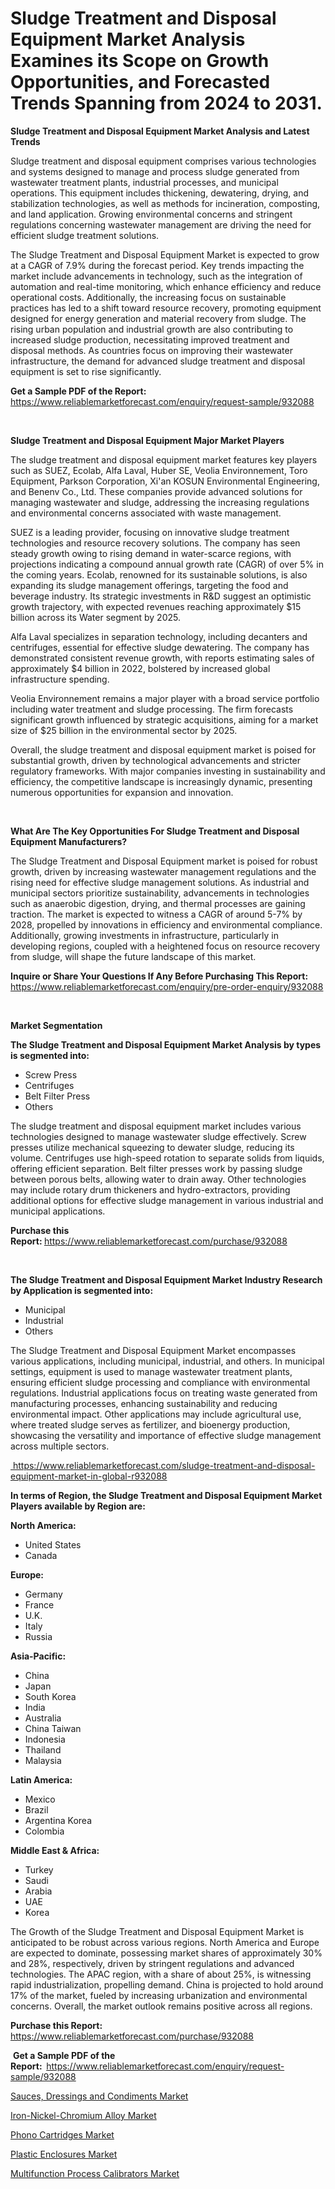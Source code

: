 <p><h1>Sludge Treatment and Disposal Equipment Market Analysis Examines its Scope on Growth Opportunities, and Forecasted Trends Spanning from 2024 to 2031.</h1></p><p><strong>Sludge Treatment and Disposal Equipment Market Analysis and Latest Trends</strong></p>
<p><p>Sludge treatment and disposal equipment comprises various technologies and systems designed to manage and process sludge generated from wastewater treatment plants, industrial processes, and municipal operations. This equipment includes thickening, dewatering, drying, and stabilization technologies, as well as methods for incineration, composting, and land application. Growing environmental concerns and stringent regulations concerning wastewater management are driving the need for efficient sludge treatment solutions.</p><p>The Sludge Treatment and Disposal Equipment Market is expected to grow at a CAGR of 7.9% during the forecast period. Key trends impacting the market include advancements in technology, such as the integration of automation and real-time monitoring, which enhance efficiency and reduce operational costs. Additionally, the increasing focus on sustainable practices has led to a shift toward resource recovery, promoting equipment designed for energy generation and material recovery from sludge. The rising urban population and industrial growth are also contributing to increased sludge production, necessitating improved treatment and disposal methods. As countries focus on improving their wastewater infrastructure, the demand for advanced sludge treatment and disposal equipment is set to rise significantly.</p></p>
<p><strong>Get a Sample PDF of the Report:&nbsp;</strong> <a href="https://www.reliablemarketforecast.com/enquiry/request-sample/932088?utm_campaign=1169&utm_medium=2&utm_source=Github&utm_content=ia&utm_term=02122024&utm_id=sludge-treatment-and-disposal-equipment">https://www.reliablemarketforecast.com/enquiry/request-sample/932088</a></p>
<p>&nbsp;</p>
<p><strong>Sludge Treatment and Disposal Equipment Major Market Players</strong></p>
<p><p>The sludge treatment and disposal equipment market features key players such as SUEZ, Ecolab, Alfa Laval, Huber SE, Veolia Environnement, Toro Equipment, Parkson Corporation, Xi'an KOSUN Environmental Engineering, and Benenv Co., Ltd. These companies provide advanced solutions for managing wastewater and sludge, addressing the increasing regulations and environmental concerns associated with waste management.</p><p>SUEZ is a leading provider, focusing on innovative sludge treatment technologies and resource recovery solutions. The company has seen steady growth owing to rising demand in water-scarce regions, with projections indicating a compound annual growth rate (CAGR) of over 5% in the coming years. Ecolab, renowned for its sustainable solutions, is also expanding its sludge management offerings, targeting the food and beverage industry. Its strategic investments in R&D suggest an optimistic growth trajectory, with expected revenues reaching approximately $15 billion across its Water segment by 2025.</p><p>Alfa Laval specializes in separation technology, including decanters and centrifuges, essential for effective sludge dewatering. The company has demonstrated consistent revenue growth, with reports estimating sales of approximately $4 billion in 2022, bolstered by increased global infrastructure spending.</p><p>Veolia Environnement remains a major player with a broad service portfolio including water treatment and sludge processing. The firm forecasts significant growth influenced by strategic acquisitions, aiming for a market size of $25 billion in the environmental sector by 2025.</p><p>Overall, the sludge treatment and disposal equipment market is poised for substantial growth, driven by technological advancements and stricter regulatory frameworks. With major companies investing in sustainability and efficiency, the competitive landscape is increasingly dynamic, presenting numerous opportunities for expansion and innovation.</p></p>
<p>&nbsp;</p>
<p><strong>What Are The Key Opportunities For Sludge Treatment and Disposal Equipment Manufacturers?</strong></p>
<p><p>The Sludge Treatment and Disposal Equipment market is poised for robust growth, driven by increasing wastewater management regulations and the rising need for effective sludge management solutions. As industrial and municipal sectors prioritize sustainability, advancements in technologies such as anaerobic digestion, drying, and thermal processes are gaining traction. The market is expected to witness a CAGR of around 5-7% by 2028, propelled by innovations in efficiency and environmental compliance. Additionally, growing investments in infrastructure, particularly in developing regions, coupled with a heightened focus on resource recovery from sludge, will shape the future landscape of this market.</p></p>
<p><strong>Inquire or Share Your Questions If Any Before Purchasing This Report:</strong> <a href="https://www.reliablemarketforecast.com/enquiry/pre-order-enquiry/932088?utm_campaign=1169&utm_medium=2&utm_source=Github&utm_content=ia&utm_term=02122024&utm_id=sludge-treatment-and-disposal-equipment">https://www.reliablemarketforecast.com/enquiry/pre-order-enquiry/932088</a></p>
<p>&nbsp;</p>
<p><strong>Market Segmentation</strong></p>
<p><strong>The Sludge Treatment and Disposal Equipment Market Analysis by types is segmented into:</strong></p>
<p><ul><li>Screw Press</li><li>Centrifuges</li><li>Belt Filter Press</li><li>Others</li></ul></p>
<p><p>The sludge treatment and disposal equipment market includes various technologies designed to manage wastewater sludge effectively. Screw presses utilize mechanical squeezing to dewater sludge, reducing its volume. Centrifuges use high-speed rotation to separate solids from liquids, offering efficient separation. Belt filter presses work by passing sludge between porous belts, allowing water to drain away. Other technologies may include rotary drum thickeners and hydro-extractors, providing additional options for effective sludge management in various industrial and municipal applications.</p></p>
<p><strong>Purchase this Report:&nbsp;</strong><a href="https://www.reliablemarketforecast.com/purchase/932088?utm_campaign=1169&utm_medium=2&utm_source=Github&utm_content=ia&utm_term=02122024&utm_id=sludge-treatment-and-disposal-equipment">https://www.reliablemarketforecast.com/purchase/932088</a></p>
<p>&nbsp;</p>
<p><strong>The Sludge Treatment and Disposal Equipment Market Industry Research by Application is segmented into:</strong></p>
<p><ul><li>Municipal</li><li>Industrial</li><li>Others</li></ul></p>
<p><p>The Sludge Treatment and Disposal Equipment Market encompasses various applications, including municipal, industrial, and others. In municipal settings, equipment is used to manage wastewater treatment plants, ensuring efficient sludge processing and compliance with environmental regulations. Industrial applications focus on treating waste generated from manufacturing processes, enhancing sustainability and reducing environmental impact. Other applications may include agricultural use, where treated sludge serves as fertilizer, and bioenergy production, showcasing the versatility and importance of effective sludge management across multiple sectors.</p></p>
<p><a href="https://www.reliablemarketforecast.com/sludge-treatment-and-disposal-equipment-market-in-global-r932088?utm_campaign=1169&utm_medium=2&utm_source=Github&utm_content=ia&utm_term=02122024&utm_id=sludge-treatment-and-disposal-equipment">&nbsp;https://www.reliablemarketforecast.com/sludge-treatment-and-disposal-equipment-market-in-global-r932088</a></p>
<p><strong>In terms of Region, the Sludge Treatment and Disposal Equipment Market Players available by Region are:</strong></p>
<p>
    <p> <strong> North America: </strong>
        <ul>
            <li>United States</li>
            <li>Canada</li>
        </ul>
        </p> 
    <p> <strong> Europe: </strong>
        <ul>
            <li>Germany</li>
            <li>France</li>
            <li>U.K.</li>
            <li>Italy</li>
            <li>Russia</li>
        </ul>
        </p> 
    <p> <strong> Asia-Pacific: </strong>
        <ul>
            <li>China</li>
            <li>Japan</li>
            <li>South Korea</li>
            <li>India</li>
            <li>Australia</li>
            <li>China Taiwan</li>
            <li>Indonesia</li>
            <li>Thailand</li>
            <li>Malaysia</li>
        </ul>
        </p> 
    <p> <strong> Latin America: </strong>
        <ul>
            <li>Mexico</li>
            <li>Brazil</li>
            <li>Argentina Korea</li>
            <li>Colombia</li>
        </ul>
        </p> 
    <p> <strong> Middle East & Africa: </strong>
        <ul>
            <li>Turkey</li>
            <li>Saudi</li>
            <li>Arabia</li>
            <li>UAE</li>
            <li>Korea</li>
        </ul>
    </p>
    </p>
<p><p>The Growth of the Sludge Treatment and Disposal Equipment Market is anticipated to be robust across various regions. North America and Europe are expected to dominate, possessing market shares of approximately 30% and 28%, respectively, driven by stringent regulations and advanced technologies. The APAC region, with a share of about 25%, is witnessing rapid industrialization, propelling demand. China is projected to hold around 17% of the market, fueled by increasing urbanization and environmental concerns. Overall, the market outlook remains positive across all regions.</p></p>
<p><strong>Purchase this Report: </strong><a href="https://www.reliablemarketforecast.com/purchase/932088?utm_campaign=1169&utm_medium=2&utm_source=Github&utm_content=ia&utm_term=02122024&utm_id=sludge-treatment-and-disposal-equipment">https://www.reliablemarketforecast.com/purchase/932088</a></p>
<p>&nbsp;<strong>Get a Sample PDF of the Report:&nbsp;&nbsp;</strong><a href="https://www.reliablemarketforecast.com/enquiry/request-sample/932088?utm_campaign=1169&utm_medium=2&utm_source=Github&utm_content=ia&utm_term=02122024&utm_id=sludge-treatment-and-disposal-equipment">https://www.reliablemarketforecast.com/enquiry/request-sample/932088</a></p>
<p><strong></strong></p>
<p><p><a href="https://github.com/pizolina/Market-Research-Report-List-6/blob/main/sauces-dressings-and-condiments-market.md?utm_campaign=1169&utm_medium=2&utm_source=Github&utm_content=ia&utm_term=02122024&utm_id=sludge-treatment-and-disposal-equipment">Sauces, Dressings and Condiments Market</a></p><p><a href="https://issuu.com/reportprime-2/docs/iron-nickel-chromium-alloy-market-size-2030.pptx?utm_campaign=1169&utm_medium=2&utm_source=Github&utm_content=ia&utm_term=02122024&utm_id=sludge-treatment-and-disposal-equipment">Iron-Nickel-Chromium Alloy Market</a></p><p><a href="https://issuu.com/reportprime-2/docs/phono-cartridges-market-size-2030.pptx?utm_campaign=1169&utm_medium=2&utm_source=Github&utm_content=ia&utm_term=02122024&utm_id=sludge-treatment-and-disposal-equipment">Phono Cartridges Market</a></p><p><a href="https://www.linkedin.com/pulse/market-growth-forecast-plastic-enclosures-industry-wrqrc?utm_campaign=1169&utm_medium=2&utm_source=Github&utm_content=ia&utm_term=02122024&utm_id=sludge-treatment-and-disposal-equipment">Plastic Enclosures Market</a></p><p><a href="https://www.linkedin.com/pulse/top-reasons-behind-multifunction-process-calibrators-market-sugec?utm_campaign=1169&utm_medium=2&utm_source=Github&utm_content=ia&utm_term=02122024&utm_id=sludge-treatment-and-disposal-equipment">Multifunction Process Calibrators Market</a></p></p>